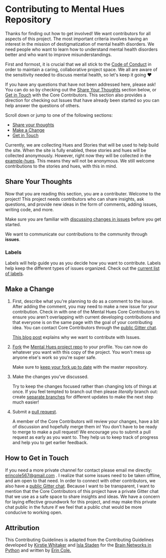 # Contributing to Mental Hues Repository 
Thanks for finding out how to get involved! We want contributors for all aspects of this project. The most important criteria involves having an interest in the mission of destigmatization of mental health disorders. We need people who want to learn how to understand mental health disorders better and who want to improve misunderstandings.

First and formost, it is crucial that we all stick to the [Code of Conduct](https://github.com/erindcole/mentalhues/blob/master/CODE_OF_CONDUCT.md) in order to maintain a caring, collaborative project space. We all are aware of the sensitivity needed to discuss mental health, so let's keep it going :heart:

If you have any questions that have not been addressed here, please ask! You can do so by checking out the [Share Your Thoughts](#share-your-thoughts) section below, or [Get in Touch](#how-to-get-in-touch) with the Core Contributors. This section also provides a direction for checking out Issues that have already been started so you can help answer the questions of others.

Scroll down or jump to one of the following sections:

* [Share your thoughts](#share-your-thoughts)
* [Make a Change](#make-a-change)
* [Get in Touch](#how-to-get-in-touch)


Currently, we are collecting Hues and Stories that will be used to help build the site. When the site is fully enabled, these stories and hues will be collected anonymously. However, right now they will be collected in the [example-hues](https://github.com/mentalhues/mentalhues.github.io/example-hues). This means they will not be anonymous. We still welcome contributions to the stories and hues, with this in mind.

## Share Your Thoughts
Now that you are reading this section, you are a contributer. Welcome to the project! This project needs contributors who can share insights, ask questions, and provide new ideas in the form of comments, adding issues, writing code, and more.

Make sure you are familiar with [discussing changes in issues](https://guides.github.com/features/issues/) before you get started.

We want to communicate our contributions to the community through **issues**. 

### Labels
Labels will help guide you as you decide how you want to contribute. Labels help keep the different types of issues organized. Check out the [current list of labels](https://github.com/erindcole/mentalhues/labels).

## Make a Change

1. First, describe what you're planning to do as a comment to the issue. After adding the comment, you may need to make a new issue for  your contribution. Check in with one of the Mental Hues Core Contributors to ensure you aren't overlapping with current developing contributions and that everyone is on the same page with the goal of your contributing idea. You can contact Core Contributors through the [public Gitter chat](https://gitter.im/mentalhues/Lobby).

    [This blog post](https://www.igvita.com/2011/12/19/dont-push-your-pull-requests/) explains why we want to contribute with Issues.

2. [Fork](https://help.github.com/articles/fork-a-repo/) the [Mental Hues project repo](https://github.com/erindcole/mentalhues/) to your profile.
   You can now do whatever you want with this copy of the project. You won't mess up anyone else's work so you're super safe.

   Make sure to [keep your fork up to date](https://github.com/KirstieJane/STEMMRoleModels/wiki/Syncing-your-fork-to-the-original-repository-via-the-browser) with the master repository.

3. Make the changes you've discussed.

   Try to keep the changes focused rather than changing lots of things at once. If you feel tempted to branch out then please *literally*    branch out: create [separate branches](https://help.github.com/articles/creating-and-deleting-branches-within-your-repository/) for different updates to make the next step much easier!

4. Submit a [pull request](https://help.github.com/articles/creating-a-pull-request/).

   A member of the Core Contributors will review your changes, have a bit of discussion and hopefully merge them in! You don't have to be    ready to merge to make a pull request! We encourage you to submit a pull request as early as you want to. They help us to keep track of progress and help you to get earlier feedback.

## How to Get in Touch

If you need a more private channel for contact please email me directly: erincole567@gmail.com . I realize that some issues need to be taken offline, and am open to that need. In order to connect with other contributors, we also have a [public Gitter chat](https://gitter.im/mentalhues/Lobby). Because I want to be transparent, I want to mention that the Core Contributors of this project have a private Gitter chat that we use as a safe space to share insights and ideas. We have a concern for laying effective groundwork for this project, and may make this private chat public in the future if we feel that a public chat would be more conducive to working open.

## Attribution

This Contributing Guidelines is adapted from the Contributing Guidelines developed by [Kirstie Whitaker](https://github.com/kirstiejane) and  [Isla Staden](https://github.com/Islast) for the [Brain Networks in Python](https://github.com/Islast/BrainNetworksInPython) and written by [Erin Cole.](https://github.com/erindcole)
